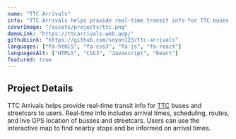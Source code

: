 ```yaml
---
name: "TTC Arrivals"
info: "TTC Arrivals helps provide real-time transit info for TTC buses and streetcars to users. Real-time info includes arrival times, scheduling, routes, and live GPS location of busses and streetcars. Users can use the interactive map to find nearby stops and be informed on arrival times."
coverImage: "/assets/projects/ttc.png"
demoLink: "https://ttcarrivals.web.app/"
githubLink: "https://github.com/seyon123/ttc-arrivals"
languages: ["fa-html5", "fa-css3", "fa-js", "fa-react"]
languagesAlt: ["HTML5", "CSS3", "Javascript", "React"]
featured: true
---
```


## Project Details

TTC Arrivals helps provide real-time transit info for [TTC](https://ttc.ca) buses and streetcars to users. Real-time info includes arrival times, scheduling, routes, and live GPS location of busses and streetcars. Users can use the interactive map to find nearby stops and be informed on arrival times.
